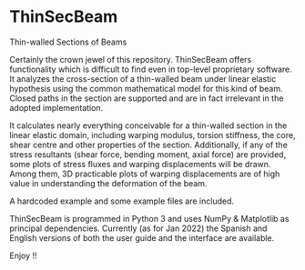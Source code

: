 # ThinSecBeam
Thin-walled Sections of Beams

Certainly the crown jewel of this repository. ThinSecBeam offers functionality which is difficult to find even in top-level proprietary software. It analyzes the cross-section of a thin-walled beam under linear elastic hypothesis using the common mathematical model for this kind of beam. Closed paths in the section are supported and are in fact irrelevant in the adopted implementation.

It calculates nearly everything conceivable for a thin-walled section in the linear elastic domain, including warping modulus, torsion stiffness, the core, shear centre and other properties of the section. Additionally, if any of the stress resultants (shear force, bending moment, axial force) are provided, some plots of stress fluxes and warping displacements will be drawn. Among them, 3D practicable plots of warping displacements are of high value in understanding the deformation of the beam.

A hardcoded example and some example files are included.

ThinSecBeam is programmed in Python 3 and uses NumPy & Matplotlib as principal dependencies. Currently (as for Jan 2022) the Spanish and English versions of both the user guide and the interface are available. 

Enjoy !!
